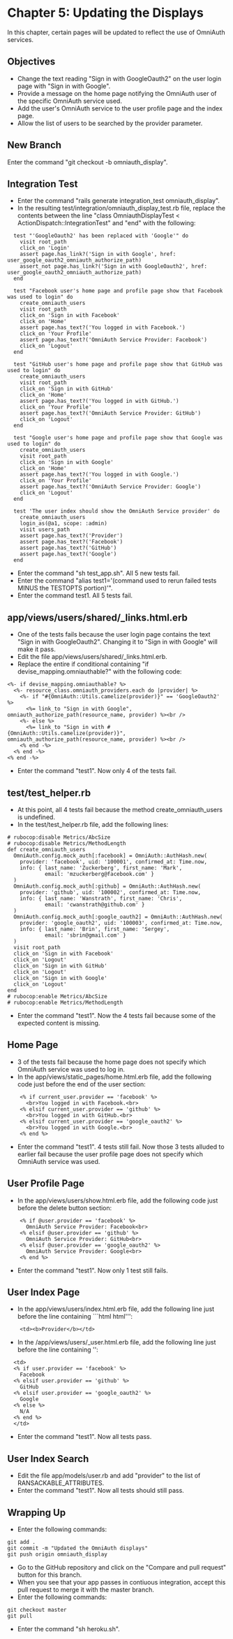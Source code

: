 # Chapter 5: Updating the Displays

In this chapter, certain pages will be updated to reflect the use of OmniAuth services.

## Objectives
* Change the text reading "Sign in with GoogleOauth2" on the user login page with "Sign in with Google".
* Provide a message on the home page notifying the OmniAuth user of the specific OmniAuth service used.
* Add the user's OmniAuth service to the user profile page and the index page.
* Allow the list of users to be searched by the provider parameter.

## New Branch
Enter the command "git checkout -b omniauth_display".

## Integration Test
* Enter the command "rails generate integration_test omniauth_display".
* In the resulting test/integration/omniauth_display_test.rb file, replace the contents between the line "class OmniauthDisplayTest < ActionDispatch::IntegrationTest" and "end" with the following:
```
  test "'GoogleOauth2' has been replaced with 'Google'" do
    visit root_path
    click_on 'Login'
    assert page.has_link?('Sign in with Google', href: user_google_oauth2_omniauth_authorize_path)
    assert_not page.has_link?('Sign in with GoogleOauth2', href: user_google_oauth2_omniauth_authorize_path)
  end

  test "Facebook user's home page and profile page show that Facebook was used to login" do
    create_omniauth_users
    visit root_path
    click_on 'Sign in with Facebook'
    click_on 'Home'
    assert page.has_text?('You logged in with Facebook.')
    click_on 'Your Profile'
    assert page.has_text?('OmniAuth Service Provider: Facebook')
    click_on 'Logout'
  end

  test "GitHub user's home page and profile page show that GitHub was used to login" do
    create_omniauth_users
    visit root_path
    click_on 'Sign in with GitHub'
    click_on 'Home'
    assert page.has_text?('You logged in with GitHub.')
    click_on 'Your Profile'
    assert page.has_text?('OmniAuth Service Provider: GitHub')
    click_on 'Logout'
  end

  test "Google user's home page and profile page show that Google was used to login" do
    create_omniauth_users
    visit root_path
    click_on 'Sign in with Google'
    click_on 'Home'
    assert page.has_text?('You logged in with Google.')
    click_on 'Your Profile'
    assert page.has_text?('OmniAuth Service Provider: Google')
    click_on 'Logout'
  end

  test 'The user index should show the OmniAuth Service provider' do
    create_omniauth_users
    login_as(@a1, scope: :admin)
    visit users_path
    assert page.has_text?('Provider')
    assert page.has_text?('Facebook')
    assert page.has_text?('GitHub')
    assert page.has_text?('Google')
  end
```
* Enter the command "sh test_app.sh".  All 5 new tests fail.
* Enter the command "alias test1='(command used to rerun failed tests MINUS the TESTOPTS portion)'".
* Enter the command test1.  All 5 tests fail.

## app/views/users/shared/_links.html.erb
* One of the tests fails because the user login page contains the text "Sign in with GoogleOauth2".  Changing it to "Sign in with Google" will make it pass.
* Edit the file app/views/users/shared/_links.html.erb.
* Replace the entire if conditional containing "if devise_mapping.omniauthable?" with the following code:
```
<%- if devise_mapping.omniauthable? %>
  <%- resource_class.omniauth_providers.each do |provider| %>
    <%- if "#{OmniAuth::Utils.camelize(provider)}" == 'GoogleOauth2' %>
      <%= link_to "Sign in with Google", omniauth_authorize_path(resource_name, provider) %><br />
    <%- else %>
      <%= link_to "Sign in with #{OmniAuth::Utils.camelize(provider)}", omniauth_authorize_path(resource_name, provider) %><br />
    <% end -%>
  <% end -%>
<% end -%>
```
* Enter the command "test1".  Now only 4 of the tests fail.

## test/test_helper.rb
* At this point, all 4 tests fail because the method create_omniauth_users is undefined.
* In the test/test_helper.rb file, add the following lines:
```
# rubocop:disable Metrics/AbcSize
# rubocop:disable Metrics/MethodLength
def create_omniauth_users
  OmniAuth.config.mock_auth[:facebook] = OmniAuth::AuthHash.new(
    provider: 'facebook', uid: '100001', confirmed_at: Time.now,
    info: { last_name: 'Zuckerberg', first_name: 'Mark',
            email: 'mzuckerberg@facebook.com' }
  )
  OmniAuth.config.mock_auth[:github] = OmniAuth::AuthHash.new(
    provider: 'github', uid: '100002', confirmed_at: Time.now,
    info: { last_name: 'Wanstrath', first_name: 'Chris',
            email: 'cwanstrath@github.com' }
  )
  OmniAuth.config.mock_auth[:google_oauth2] = OmniAuth::AuthHash.new(
    provider: 'google_oauth2', uid: '100003', confirmed_at: Time.now,
    info: { last_name: 'Brin', first_name: 'Sergey',
            email: 'sbrin@gmail.com' }
  )
  visit root_path
  click_on 'Sign in with Facebook'
  click_on 'Logout'
  click_on 'Sign in with GitHub'
  click_on 'Logout'
  click_on 'Sign in with Google'
  click_on 'Logout'
end
# rubocop:enable Metrics/AbcSize
# rubocop:enable Metrics/MethodLength
```
* Enter the command "test1".  Now the 4 tests fail because some of the expected content is missing.

## Home Page
* 3 of the tests fail because the home page does not specify which OmniAuth service was used to log in.
* In the app/views/static_pages/home.html.erb file, add the following code just before the end of the user section:
```
    <% if current_user.provider == 'facebook' %>
      <br>You logged in with Facebook.<br>
    <% elsif current_user.provider == 'github' %>
      <br>You logged in with GitHub.<br>
    <% elsif current_user.provider == 'google_oauth2' %>
      <br>You logged in with Google.<br>
    <% end %>
```
* Enter the command "test1".  4 tests still fail.  Now those 3 tests alluded to earlier fail because the user profile page does not specify which OmniAuth service was used.

## User Profile Page
* In the app/views/users/show.html.erb file, add the following code just before the delete button section:
```
    <% if @user.provider == 'facebook' %>
      OmniAuth Service Provider: Facebook<br>
    <% elsif @user.provider == 'github' %>
      OmniAuth Service Provider: GitHub<br>
    <% elsif @user.provider == 'google_oauth2' %>
      OmniAuth Service Provider: Google<br>
    <% end %>
```
* Enter the command "test1".  Now only 1 test still fails.

## User Index Page
* In the app/views/users/index.html.erb file, add the following line just before the line containing ```html </tr> html''':
```
    <td><b>Provider</b></td>
```
* In the /app/views/users/_user.html.erb file, add the following line just before the line containing '</tr>':
```
  <td>
  <% if user.provider == 'facebook' %>
    Facebook
  <% elsif user.provider == 'github' %>
    GitHub
  <% elsif user.provider == 'google_oauth2' %>
    Google
  <% else %>
    N/A
  <% end %>
  </td>
```
* Enter the command "test1".  Now all tests pass.

## User Index Search
* Edit the file app/models/user.rb and add "provider" to the list of RANSACKABLE_ATTRIBUTES.
* Enter the command "test1".  Now all tests should still pass.

## Wrapping Up
* Enter the following commands:
```
git add .
git commit -m "Updated the OmniAuth displays"
git push origin omniauth_display
```
* Go to the GitHub repository and click on the "Compare and pull request" button for this branch.
* When you see that your app passes in contiuous integration, accept this pull request to merge it with the master branch.
* Enter the following commands:
```
git checkout master
git pull
```
* Enter the command "sh heroku.sh".
